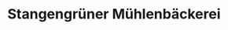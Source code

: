 ---
title: "Stangengrüner Mühlenbäckerei"
url: /weida/stangengruener-muehlenbaeckerei-turmstrasse/
shop: Bäckerei
---